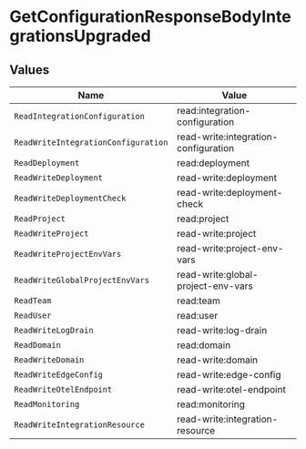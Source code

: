 # GetConfigurationResponseBodyIntegrationsUpgraded


## Values

| Name                                 | Value                                |
| ------------------------------------ | ------------------------------------ |
| `ReadIntegrationConfiguration`       | read:integration-configuration       |
| `ReadWriteIntegrationConfiguration`  | read-write:integration-configuration |
| `ReadDeployment`                     | read:deployment                      |
| `ReadWriteDeployment`                | read-write:deployment                |
| `ReadWriteDeploymentCheck`           | read-write:deployment-check          |
| `ReadProject`                        | read:project                         |
| `ReadWriteProject`                   | read-write:project                   |
| `ReadWriteProjectEnvVars`            | read-write:project-env-vars          |
| `ReadWriteGlobalProjectEnvVars`      | read-write:global-project-env-vars   |
| `ReadTeam`                           | read:team                            |
| `ReadUser`                           | read:user                            |
| `ReadWriteLogDrain`                  | read-write:log-drain                 |
| `ReadDomain`                         | read:domain                          |
| `ReadWriteDomain`                    | read-write:domain                    |
| `ReadWriteEdgeConfig`                | read-write:edge-config               |
| `ReadWriteOtelEndpoint`              | read-write:otel-endpoint             |
| `ReadMonitoring`                     | read:monitoring                      |
| `ReadWriteIntegrationResource`       | read-write:integration-resource      |
